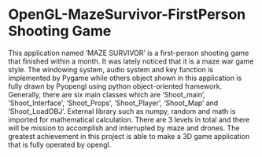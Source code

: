 # OpenGL-MazeSurvivor-FirstPerson Shooting Game
This application named ‘MAZE SURVIVOR’ is a first-person shooting game that finished within a month. It was lately noticed that it is a maze war game style. The windowing system, audio system and key function is implemented by Pygame while others object shown in this application is fully drawn by Pyopengl using python object-oriented framework. Generally, there are six main classes which are ‘Shoot_main’, ‘Shoot_Interface’, ‘Shoot_Props’, ‘Shoot_Player’, ‘Shoot_Map’ and ‘Shoot_LoadOBJ’. External library such as numpy, random and math is imported for mathematical calculation. There are 3 levels in total and there will be mission to accomplish and interrupted by maze and drones. The greatest achievement in this project is able to make a 3D game application that is fully operated by opengl.
